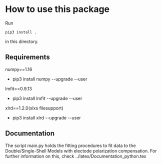 How to use this package
=======================

Run
```
pip3 install .
```
in this directory.

Requirements
------------

numpy==1.16
* pip3 install numpy --upgrade --user

lmfit==0.9.13
* pip3 install lmfit --upgrade --user 

xlrd==1.2.0(xlxs filesupport)
*  pip3 install xlrd --upgrade --user

Documentation
-------------

The script main.py holds the fitting procedures to fit data to the Double/Single-Shell Models with
electode polarization compensation. For further information on this, check ../latex/Documentation_python.tex



